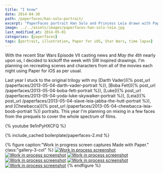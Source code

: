 ```yaml
---
title: "I know"
date: 2014-04-30
path: /paperfaces/han-solo-portrait/
excerpt: "PaperFaces portrait Han Solo and Princess Leia drawn with Paper for iOS on an iPad."
image: ../../assets/images/paperfaces-han-solo-leia.jpg
last_modified_at: 2014-05-01
categories: [paperfaces]
tags: [portrait, illustration, Paper for iOS, Star Wars, time lapse]
---
```


With the recent Star Wars Episode VII casting news and *May the 4th* nearly upon us, I decided to kickoff the week with SW inspired drawings. I'm planning on recreating scenes and characters from all of the movies each night using Paper for iOS as per usual.

Last year I stuck to the original trilogy with my [Darth Vader]({% post_url /paperfaces/2013-05-04-darth-vader-portrait %}), [Boba Fett]({% post_url /paperfaces/2013-05-04-boba-fett-portrait %}), [Luke]({% post_url /paperfaces/2013-05-04-yoda-luke-skywalker-portrait %}), [Leia]({% post_url /paperfaces/2013-05-04-slave-leia-jabba-the-hutt-portrait %}), and [Chewbacca]({% post_url /paperfaces/2013-05-04-chewbacca-leia-boob-portrait %}) portraits. This year I'm planning on mixing in a few faces from the prequels to cover the whole spectrum of films.

{% youtube 9e1nPyHXCFQ %}

{% include_cached boilerplate/paperfaces-2.md %}

{% figure caption:"Work in progress screen captures Made with Paper." class:"gallery-3-col" %}
[![Work in process screenshot](../../assets/images/paperfaces-han-solo-process-1-600.jpg)](../../assets/images/paperfaces-han-solo-process-1-lg.jpg)
[![Work in process screenshot](../../assets/images/paperfaces-han-solo-process-2-600.jpg)](../../assets/images/paperfaces-han-solo-process-2-lg.jpg)
[![Work in process screenshot](../../assets/images/paperfaces-han-solo-process-3-600.jpg)](../../assets/images/paperfaces-han-solo-process-3-lg.jpg)
[![Work in process screenshot](../../assets/images/paperfaces-han-solo-process-4-600.jpg)](../../assets/images/paperfaces-han-solo-process-4-lg.jpg)
[![Work in process screenshot](../../assets/images/paperfaces-han-solo-process-5-600.jpg)](../../assets/images/paperfaces-han-solo-process-5-lg.jpg)
[![Work in process screenshot](../../assets/images/paperfaces-han-solo-process-6-600.jpg)](../../assets/images/paperfaces-han-solo-process-6-lg.jpg)
{% endfigure %}
